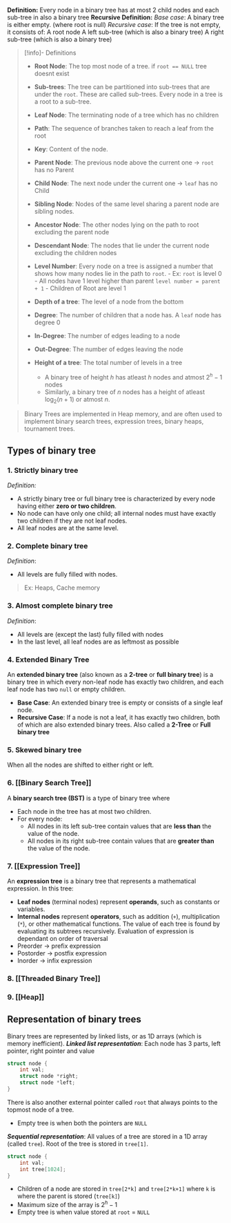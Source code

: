 **Definition:** Every node in a binary tree has at most 2 child nodes and each sub-tree in also a binary tree
**Recursive Definition:** 
	*Base case*: A binary tree is either empty. (where root is null)
	*Recursive case*: If the tree is not empty, it consists of:
		A root node
		A left sub-tree (which is also a binary tree)
		A right sub-tree (which is also a binary tree)

> [!info]- Definitions
> - **Root Node**: The top most node of a tree. if `root == NULL` tree doesnt exist
> - **Sub-trees**: The tree can be partitioned into sub-trees that are under the `root`. These are called sub-trees. Every node in a tree is a root to a sub-tree.
> - **Leaf Node**: The terminating node of a tree which has no children
> - **Path**: The sequence of branches taken to reach a leaf from the root
> - **Key**: Content of the node.
> 
> - **Parent Node**: The previous node above the current one -> `root` has no Parent
> - **Child Node**: The next node under the current one -> `leaf` has no Child
> - **Sibling Node**: Nodes of the same level sharing a parent node are sibling nodes.
> 
> - **Ancestor Node**: The other nodes lying on the path to root excluding the parent node
> - **Descendant Node**: The nodes that lie under the current node excluding the children nodes
> 
> - **Level Number**: Every node on a tree is assigned a number that shows how many nodes lie in the path to `root`. 
> 		- Ex: `root` is level 0
> 		- All nodes have 1 level higher than parent `level number = parent + 1`
> 		- Children of Root are level 1
> - **Depth of a tree**: The level of a node from the bottom
> - **Degree**: The number of children that a node has. A `leaf` node has degree 0
> - **In-Degree**: The number of edges leading to a node
> - **Out-Degree**: The number of edges leaving the node
> - **Height of a tree**: The total number of levels in a tree
> 	- A binary tree of height $h$ has atleast $h$ nodes and atmost $2^{h} - 1$ nodes
> 	- Similarly, a binary tree of $n$ nodes has a height of atleast $\log_{2}(n+1)$  or atmost $n$.


> Binary Trees are implemented in Heap memory, and are often used to implement binary search trees, expression trees, binary heaps, tournament trees.

## Types of binary tree
### 1. Strictly binary tree
*Definition:*
- A strictly binary tree or full binary tree is characterized by every node having either **zero or two children**. 
- No node can have only one child; all internal nodes must have exactly two children if they are not leaf nodes. 
- All leaf nodes are at the same level.
### 2. Complete binary tree
*Definition*:
- All levels are fully filled with nodes.
> Ex: Heaps, Cache memory
### 3. Almost complete binary tree
*Definition*:
- All levels are (except the last) fully filled with nodes
- In the last level, all leaf nodes are as leftmost as possible
### 4. Extended Binary Tree
An **extended binary tree** (also known as a **2-tree** or **full binary tree**) is a binary tree in which every non-leaf node has exactly two children, and each leaf node has two `null` or empty children.
- **Base Case**: An extended binary tree is empty or consists of a single leaf node.
- **Recursive Case**: If a node is not a leaf, it has exactly two children, both of which are also extended binary trees.
Also called a **2-Tree** or **Full binary tree**
### 5. Skewed binary tree
When all the nodes are shifted to either right or left.
### 6. [[Binary Search Tree]]
A **binary search tree (BST)** is a type of binary tree where
- Each node in the tree has at most two children.
- For every node:
    - All nodes in its left sub-tree contain values that are **less than** the value of the node.
    - All nodes in its right sub-tree contain values that are **greater than** the value of the node.
### 7. [[Expression Tree]]
An **expression tree** is a binary tree that represents a mathematical expression. In this tree:
- **Leaf nodes** (terminal nodes) represent **operands**, such as constants or variables.
- **Internal nodes** represent **operators**, such as addition (`+`), multiplication (`*`), or other mathematical functions.
The value of each tree is found by evaluating its subtrees recursively.
Evaluation of expression is dependant on order of traversal
- Preorder -> prefix expression
- Postorder -> postfix expression
- Inorder -> infix expression

### 8. [[Threaded Binary Tree]]

### 9. [[Heap]]
## Representation of binary trees
Binary trees are represented by linked lists, or as 1D arrays (which is memory inefficient).
***Linked list representation***: Each node has 3 parts, left pointer, right pointer and value
```c
struct node {
	int val;
	struct node *right;
	struct node *left;
}
```
There is also another external pointer called `root` that always points to the topmost node of a tree. 
- Empty tree is when both the pointers are `NULL`

***Sequential representation***: All values of a tree are stored in a 1D array (called `tree`). Root of the tree is stored in `tree[1]`.
```c
struct node {
	int val;
	int tree[1024];
}
```
- Children of a node are stored in `tree[2*k]` and `tree[2*k+1]` where `k` is where the parent is stored (`tree[k]`)
- Maximum size of the array is $2^{h} - 1$
- Empty tree is when value stored at `root` = `NULL`


